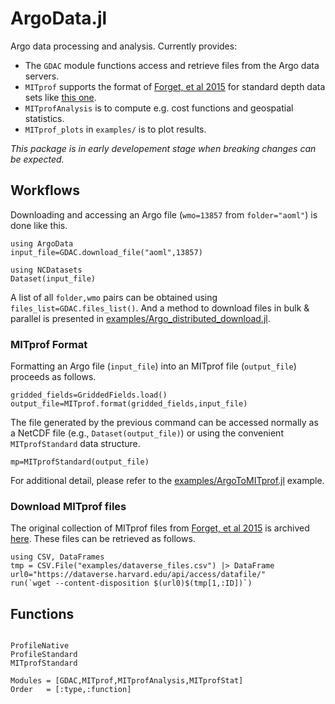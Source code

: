 # ArgoData.jl

Argo data processing and analysis. Currently provides:

- The `GDAC` module functions access and retrieve files from the Argo data servers. 
- `MITprof` supports the format of [Forget, et al 2015](http://dx.doi.org/10.5194/gmd-8-3071-2015) for standard depth data sets like [this one](https://doi.org/10.7910/DVN/EE3C40).
- `MITprofAnalysis` is to compute e.g. cost functions and geospatial statistics.
- `MITprof_plots` in `examples/` is to plot results.

_This package is in early developement stage when breaking changes can be expected._

## Workflows

Downloading and accessing an Argo file (`wmo=13857` from `folder="aoml"`) is done like this.

```
using ArgoData
input_file=GDAC.download_file("aoml",13857)

using NCDatasets
Dataset(input_file)
```

A list of all `folder,wmo` pairs can be obtained using `files_list=GDAC.files_list()`. And a method to download files in bulk & parallel is presented in [examples/Argo\_distributed\_download.jl](https://github.com/JuliaOcean/ArgoData.jl/blob/master/examples/Argo_distributed_download.jl).

### MITprof Format

Formatting an Argo file (`input_file`) into an MITprof file (`output_file`) proceeds as follows.

```
gridded_fields=GriddedFields.load()
output_file=MITprof.format(gridded_fields,input_file)
```

The file generated by the previous command can be accessed normally as a NetCDF file (e.g., `Dataset(output_file)`) or using the convenient `MITprofStandard` data structure.

```
mp=MITprofStandard(output_file)
```

For additional detail, please refer to the [examples/ArgoToMITprof.jl](https://github.com/JuliaOcean/ArgoData.jl/blob/master/examples/ArgoToMITprof.jl) example.

### Download MITprof files

The original collection of MITprof files from [Forget, et al 2015](http://dx.doi.org/10.5194/gmd-8-3071-2015) is archived [here](https://doi.org/10.7910/DVN/EE3C40). These files can be retrieved as follows.

```
using CSV, DataFrames
tmp = CSV.File("examples/dataverse_files.csv") |> DataFrame
url0="https://dataverse.harvard.edu/api/access/datafile/"
run(`wget --content-disposition $(url0)$(tmp[1,:ID])`)
```

## Functions

```@index
```

```@docs
ProfileNative
ProfileStandard
MITprofStandard
```

```@autodocs
Modules = [GDAC,MITprof,MITprofAnalysis,MITprofStat]
Order   = [:type,:function]
```

